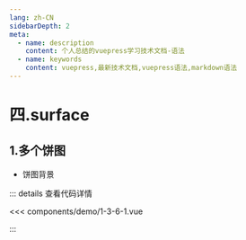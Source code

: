 ```yaml
---
lang: zh-CN
sidebarDepth: 2
meta:
  - name: description
    content: 个人总结的vuepress学习技术文档-语法
  - name: keywords
    content: vuepress,最新技术文档,vuepress语法,markdown语法
---
```


# 四.surface

## 1.多个饼图

- 饼图背景


  <Container url="https://zhoubichuan.com/resume/?type=echarts&name=1-3-6-1.vue" />

::: details 查看代码详情

<<< components/demo/1-3-6-1.vue

:::